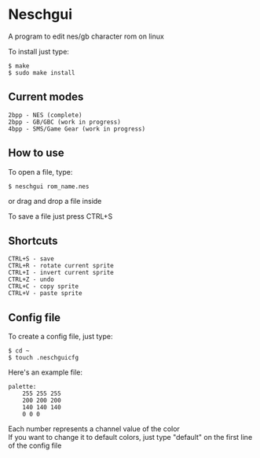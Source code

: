 # Neschgui

A program to edit nes/gb character rom on linux  

To install just type:

```
$ make
$ sudo make install
```

## Current modes

```
2bpp - NES (complete)
2bpp - GB/GBC (work in progress)
4bpp - SMS/Game Gear (work in progress)
```

## How to use  

To open a file, type:   

```
$ neschgui rom_name.nes
```

or drag and drop a file inside   

To save a file just press CTRL+S  

## Shortcuts

```
CTRL+S - save
CTRL+R - rotate current sprite
CTRL+I - invert current sprite
CTRL+Z - undo
CTRL+C - copy sprite
CTRL+V - paste sprite
```

## Config file

To create a config file, just type:

```
$ cd ~
$ touch .neschguicfg
```

Here's an example file: 

```
palette:
	255 255 255
	200 200 200
	140 140 140
	0 0 0
```

Each number represents a channel value of the color   
If you want to change it to default colors, just type "default" on the first line of the config file
